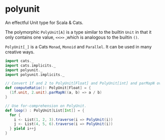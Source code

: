 # polyunit
An effectful Unit type for Scala & Cats.

The polymorphic `PolyUnit[A]` is a type similar to the builtin `Unit`
in that it only contains one value, `<<>>` ,which is analogous to the builtin `()`.

`PolyUnit[_]` is a Cats `Monad`, `Monoid` and `Parallel`. It can be used in
many creative ways.

```scala
import cats._
import cats.implicits._
import polyunit._
import polyunit.implicits._

// Convert 1f and 2 to PolyUnit[Float] and PolyUnit[int] and parMapN over them to get PolyUnit[Float].
def computeRatio(): PolyUnit[Float] = {
  (1f.unit, 2.unit).parMapN((a, b) => a / b)
}

// Use for-comprehension on PolyUnit.
def loop() : PolyUnit[List[Int]] = {
  for {
    i <- List(1, 2, 3).traverse(i => PolyUnit(i))
    j <- List(4, 5, 6).traverse(i => PolyUnit(i))
  } yield i++j
}
```
